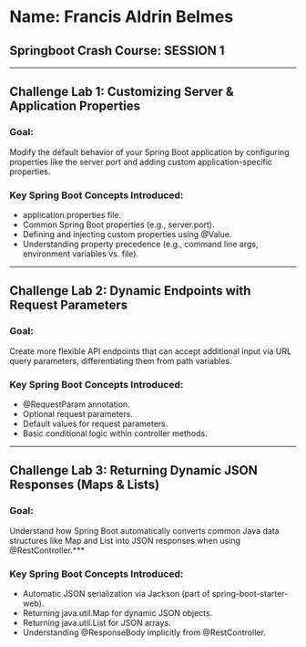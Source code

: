 # Name: Francis Aldrin Belmes
## Springboot Crash Course: SESSION 1
***
## Challenge Lab 1: Customizing Server & Application Properties
### Goal:
Modify the default behavior of your Spring Boot application by configuring properties like the server port and adding custom application-specific properties.
### Key Spring Boot Concepts Introduced:
* application.properties file.
* Common Spring Boot properties (e.g., server.port).
* Defining and injecting custom properties using @Value.
* Understanding property precedence (e.g., command line args, environment variables vs. file).
***
## Challenge Lab 2: Dynamic Endpoints with Request Parameters
### Goal:
Create more flexible API endpoints that can accept additional input via URL query parameters, differentiating them from path variables.
### Key Spring Boot Concepts Introduced:
* @RequestParam annotation.
* Optional request parameters.
* Default values for request parameters.
* Basic conditional logic within controller methods.
***
## Challenge Lab 3: Returning Dynamic JSON Responses (Maps & Lists)
### Goal:
Understand how Spring Boot automatically converts common Java data structures like Map and List into JSON responses when using @RestController.***
### Key Spring Boot Concepts Introduced:
* Automatic JSON serialization via Jackson (part of spring-boot-starter-web).
* Returning java.util.Map for dynamic JSON objects.
* Returning java.util.List for JSON arrays.
* Understanding @ResponseBody implicitly from @RestController.
